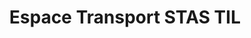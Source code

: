 ---
title: "Espace Transport STAS TIL"
url: /saint-etienne/espace-transport-stas-til/
shop: billet
---